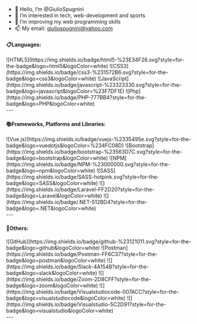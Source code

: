 - 👋 Hello, I’m @GiulioSpugnini
- 👀 I’m interested in tech, web-development and sports
- 🌱 I’m improving my web programming skills
- 📫 My email: giuliospugnini@yahoo.com

<h4>📋Languages:</h4>
![HTML5](https://img.shields.io/badge/html5-%23E34F26.svg?style=for-the-badge&logo=html5&logoColor=white) ![CSS3](https://img.shields.io/badge/css3-%231572B6.svg?style=for-the-badge&logo=css3&logoColor=white) ![JavaScript](https://img.shields.io/badge/javascript-%23323330.svg?style=for-the-badge&logo=javascript&logoColor=%23F7DF1E) ![Php](https://img.shields.io/badge/PHP-777BB4?style=for-the-badge&logo=PHP&logoColor=white) <br>
---
<h4>📚Frameworks, Platforms and Libraries:</h4>
![Vue.js](https://img.shields.io/badge/vuejs-%2335495e.svg?style=for-the-badge&logo=vuedotjs&logoColor=%234FC08D) ![Bootstrap](https://img.shields.io/badge/bootstrap-%23563D7C.svg?style=for-the-badge&logo=bootstrap&logoColor=white) ![NPM](https://img.shields.io/badge/NPM-%23000000.svg?style=for-the-badge&logo=npm&logoColor=white) ![SASS](https://img.shields.io/badge/SASS-hotpink.svg?style=for-the-badge&logo=SASS&logoColor=white) ![](https://img.shields.io/badge/Laravel-FF2D20?style=for-the-badge&logo=Laravel&logoColor=white) ![](https://img.shields.io/badge/.NET-512BD4?style=for-the-badge&logo=.NET&logoColor=white) <br>
---
<h4>🥅Others:</h4>
![GitHub](https://img.shields.io/badge/github-%23121011.svg?style=for-the-badge&logo=github&logoColor=white) ![Postman](https://img.shields.io/badge/Postman-FF6C37?style=for-the-badge&logo=postman&logoColor=white) ![](https://img.shields.io/badge/Slack-4A154B?style=for-the-badge&logo=slack&logoColor=white) ![](https://img.shields.io/badge/Zoom-2D8CFF?style=for-the-badge&logo=zoom&logoColor=white) ![](https://img.shields.io/badge/Visualstudiocode-007ACC?style=for-the-badge&logo=visualstudiocode&logoColor=white) ![](https://img.shields.io/badge/Visualstudio-5C2D91?style=for-the-badge&logo=visualstudio&logoColor=white) <br>
---

